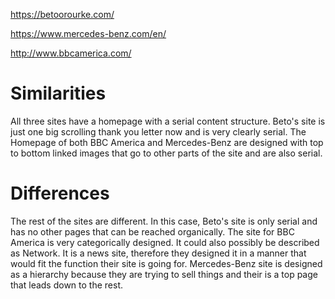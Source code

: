 https://betoorourke.com/

https://www.mercedes-benz.com/en/

http://www.bbcamerica.com/

# Similarities

All three sites have a homepage with a serial content structure. Beto's site is just one big scrolling thank you letter now and is very clearly serial. The Homepage of both BBC America and Mercedes-Benz are designed with top to bottom linked images that go to other parts of the site and are also serial.

# Differences

The rest of the sites are different. In this case, Beto's site is only serial and has no other pages that can be reached organically. The site for BBC America is very categorically designed. It could also possibly be described as Network. It is a news site, therefore they designed it in a manner that would fit the function their site is going for. Mercedes-Benz site is designed as a hierarchy because they are trying to sell things and their is a top page that leads down to the rest.
